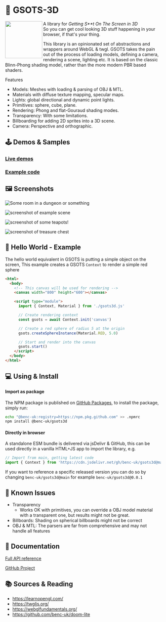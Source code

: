 # 🎨 GSOTS-3D

<img src="https://code.benco.io/gsots3d/icon.png" align="left" width="120px"/>

A library for _Getting S\*\*t On The Screen in 3D_  
So you can get cool looking 3D stuff happening in your browser, if that's your thing.

This library is an opinionated set of abstractions and wrappers around WebGL & twgl. GSOTS takes the pain out of the process of loading models, defining a camera, rendering a scene, lighting etc. It is based on the classic Blinn-Phong shading model, rather than the more modern PBR based shaders.

Features

- Models: Meshes with loading & parsing of OBJ & MTL.
- Materials with diffuse texture mapping, specular maps.
- Lights: global directional and dynamic point lights.
- Primitives: sphere, cube, plane.
- Rendering: Phong and flat-Gouraud shading modes.
- Transparency: With some limitations.
- Billboarding for adding 2D sprites into a 3D scene.
- Camera: Perspective and orthographic.

## 🕹️ Demos & Samples

### [Live demos](./examples/)

### [Example code](https://github.com/benc-uk/gsots3d/tree/main/examples)

## 🖼️ Screenshots

![Some room in a dungeon or something](https://user-images.githubusercontent.com/14982936/255395017-1f07c46b-f738-48d1-b699-691d6edf1361.png)

![screenshot of example scene](https://user-images.githubusercontent.com/14982936/253817000-93846b97-35a8-4fa5-bd79-c4a24176b6df.png)

![screenshot of some teapots!](https://user-images.githubusercontent.com/14982936/253750405-8c9aba84-fa42-4c52-9813-6d5255c3254b.png)

![screenshot of treasure chest](https://user-images.githubusercontent.com/14982936/253808708-32c89ca7-ad08-4c26-9de1-2964aa32a0a2.png)


## 💬 Hello World - Example

The hello world equivalent in GSOTS is putting a simple object on the screen, This example creates a GSOTS `Context` to render a simple red sphere

```html
<html>
  <body>
    <!-- This canvas will be used for rendering -->
    <canvas width="800" height="600"></canvas>

    <script type="module">
      import { Context, Material } from './gsots3d.js'

      // Create rendering context
      const gsots = await Context.init('canvas')

      // Create a red sphere of radius 5 at the origin
      gsots.createSphereInstance(Material.RED, 5.0)

      // Start and render into the canvas
      gsots.start()
    </script>
  </body>
</html>
```

## 💻 Using & Install

#### Import as package

The NPM package is published on [GitHub Packages](https://github.com/benc-uk/gsots3d/pkgs/npm/gsots3d), to install the package, simply run:

```bash
echo "@benc-uk:registry=https://npm.pkg.github.com" >> .npmrc
npm install @benc-uk/gsots3d
```

#### Directly in browser

A standalone ESM bundle is delivered via jsDelivr & GitHub, this can be used directly in a vanilla HTML+JS app to import the library, e.g.

```js
// Import from main, getting latest code
import { Context } from 'https://cdn.jsdelivr.net/gh/benc-uk/gsots3d@main/dist-bundle/gsots3d.min.js'
```

If you want to reference a specific released version you can do so by changing `benc-uk/gsots3d@main` for example `benc-uk/gsots3d@0.0.1`

## 🤔 Known Issues

- Transparency
  - Works OK with primitives, you can override a OBJ model material with a transparent one, but results might not be great.
- Billboards: Shading on spherical billboards might not be correct
- OBJ & MTL: The parsers are far from comprehensive and may not handle all features

## 📝 Documentation

[Full API reference](https://code.benco.io/gsots3d/docs/)

[GitHub Project](https://github.com/benc-uk/gsots3d)

## 📚 Sources & Reading

- https://learnopengl.com/
- https://twgljs.org/
- https://webglfundamentals.org/
- https://github.com/benc-uk/doom-lite